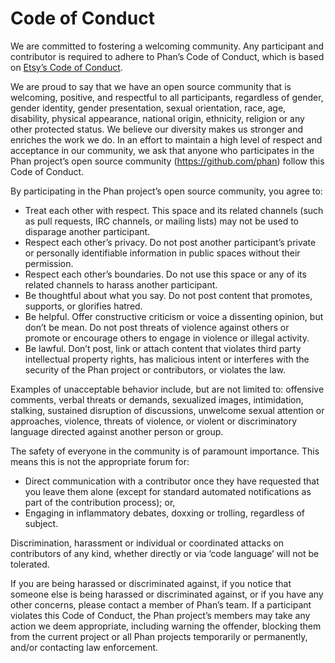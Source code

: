 # Code of Conduct

We are committed to fostering a welcoming community. Any participant and
contributor is required to adhere to Phan’s Code of Conduct, which is based on [Etsy’s Code of Conduct](http://etsy.github.io/codeofconduct.html).

We are proud to say that we have an open source community that is welcoming, positive, and respectful to all participants,
regardless of gender, gender identity, gender presentation, sexual orientation, race, age,
disability, physical appearance, national origin, ethnicity, religion or any other protected status.
We believe our diversity makes us stronger and enriches the work we do.
In an effort to maintain a high level of respect and acceptance in our community,
we ask that anyone who participates in the Phan project’s open source community (https://github.com/phan) follow this Code of Conduct.

By participating in the Phan project’s open source community, you agree to:

-   Treat each other with respect. This space and its related channels (such as pull requests, IRC channels, or mailing lists) may not be used to disparage another participant.
-   Respect each other’s privacy. Do not post another participant’s private or personally identifiable information in public spaces without their permission.
-   Respect each other’s boundaries. Do not use this space or any of its related channels to harass another participant.
-   Be thoughtful about what you say. Do not post content that promotes, supports, or glorifies hatred.
-   Be helpful. Offer constructive criticism or voice a dissenting opinion, but don’t be mean. Do not post threats of violence against others or promote or encourage others to engage in violence or illegal activity.
-   Be lawful. Don’t post, link or attach content that violates third party intellectual property rights, has malicious intent or interferes with the security of the Phan project or contributors, or violates the law.

Examples of unacceptable behavior include, but are not limited to: offensive comments, verbal threats or demands, sexualized images, intimidation, stalking, sustained disruption of discussions, unwelcome sexual attention or approaches, violence, threats of violence, or violent or discriminatory language directed against another person or group.

The safety of everyone in the community is of paramount importance. This means this is not the appropriate forum for:

-   Direct communication with a contributor once they have requested that you leave them alone (except for standard automated notifications as part of the contribution process); or,
-   Engaging in inflammatory debates, doxxing or trolling, regardless of subject.

Discrimination, harassment or individual or coordinated attacks on contributors of any kind, whether directly or via ‘code language’ will not be tolerated.

If you are being harassed or discriminated against, if you notice that someone else is being harassed or discriminated against, or if you have any other concerns, please contact a member of Phan’s team.
If a participant violates this Code of Conduct, the Phan project’s members may take any action we deem appropriate,
including warning the offender,
blocking them from the current project or all Phan projects temporarily or permanently, and/or contacting law enforcement.
